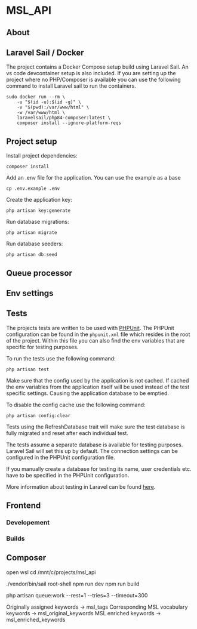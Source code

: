 # MSL_API

## About

## Laravel Sail / Docker

The project contains a Docker Compose setup build using Laravel Sail. An vs code devcontainer setup is also included. If you are setting up the project where no PHP/Composer is available you can use the following command to install Laravel sail to run the containers. 

```
sudo docker run --rm \
    -u "$(id -u):$(id -g)" \
    -v "$(pwd):/var/www/html" \
    -w /var/www/html \
    laravelsail/php84-composer:latest \
    composer install --ignore-platform-reqs
```

## Project setup

Install project dependencies:

`composer install`

Add an .env file for the application. You can use the example as a base

`cp .env.example .env`

Create the application key:

`php artisan key:generate`

Run database migrations:

`php artisan migrate`

Run database seeders:

`php artisan db:seed`

## Queue processor

## Env settings

## Tests

The projects tests are written to be used with [PHPUnit](https://phpunit.de/). The PHPUnit configuration can be found in the `phpunit.xml` file which resides in the root of the project. Within this file you can also find the env variables that are specific for testing purposes.

To run the tests use the following command:

`php artisan test`

Make sure that the config used by the application is not cached. If cached the env variables from the application itself will be used instead of the test specific settings. Causing the application database to be emptied.

To disable the config cache use the following command:

`php artisan config:clear`

Tests using the RefreshDatabase trait will make sure the test database is fully migrated and reset after each individual test.

The tests assume a separate database is available for testing purposes. Laravel Sail will set this up by default. The connection settings can be configured in the PHPUnit configuration file.

If you manually create a database for testing its name, user credentials etc. have to be specified in the PHPUnit configuration.

More information about testing in Laravel can be found [here](https://laravel.com/docs/12.x/testing).

## Frontend

### Developement

### Builds

## Composer



open wsl
cd /mnt/c/projects/msl_api

./vendor/bin/sail root-shell
npm run dev
npm run build

php artisan queue:work  --rest=1 --tries=3 --timeout=300


Originally assigned keywords -> msl_tags
Corresponding MSL vocabulary keywords -> msl_original_keywords
MSL enriched keywords -> msl_enriched_keywords